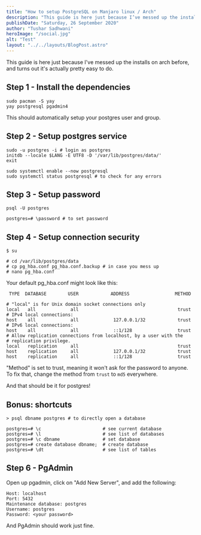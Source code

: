 ```yaml
---
title: "How to setup PostgreSQL on Manjaro linux / Arch"
description: "This guide is here just because I’ve messed up the installs on arch before, and turns out it’s actually pretty easy to do."
publishDate: "Saturday, 26 September 2020"
author: "Tushar Sadhwani"
heroImage: "/social.jpg"
alt: "Test"
layout: "../../layouts/BlogPost.astro"
---
```


This guide is here just because I've messed up the installs on arch before, and turns out it's actually pretty easy to do.

## Step 1 - Install the dependencies

```
sudo pacman -S yay
yay postgresql pgadmin4
```

This should automatically setup your postgres user and group.

## Step 2 - Setup postgres service

```
sudo -u postgres -i # login as postgres
initdb --locale $LANG -E UTF8 -D '/var/lib/postgres/data/'
exit

sudo systemctl enable --now postgresql
sudo systemctl status postgresql # to check for any errors
```

## Step 3 - Setup password

```
psql -U postgres

postgres=# \password # to set password
```

## Step 4 - Setup connection security

```
$ su

# cd /var/lib/postgres/data
# cp pg_hba.conf pg_hba.conf.backup # in case you mess up
# nano pg_hba.conf
```

Your default pg_hba.conf might look like this:

```plaintext
 TYPE  DATABASE        USER            ADDRESS                 METHOD

# "local" is for Unix domain socket connections only
local   all             all                                     trust
# IPv4 local connections:
host    all             all             127.0.0.1/32            trust
# IPv6 local connections:
host    all             all             ::1/128                 trust
# Allow replication connections from localhost, by a user with the
# replication privilege.
local   replication     all                                     trust
host    replication     all             127.0.0.1/32            trust
host    replication     all             ::1/128                 trust
```

"Method" is set to trust, meaning it won't ask for the password to anyone. To fix that, change the method from `trust` to `md5` everywhere.

And that should be it for postgres!

## Bonus: shortcuts

```
> psql dbname postgres # to directly open a database

postgres=# \c                       # see current database
postgres=# \l                       # see list of databases
postgres=# \c dbname                # set database
postgres=# create database dbname;  # create database
postgres=# \dt                      # see list of tables
```

## Step 6 - PgAdmin

Open up pgadmin, click on "Add New Server", and add the following:

```plaintext
Host: localhost
Port: 5432
Maintenance database: postgres
Username: postgres
Password: <your password>
```

And PgAdmin should work just fine.
